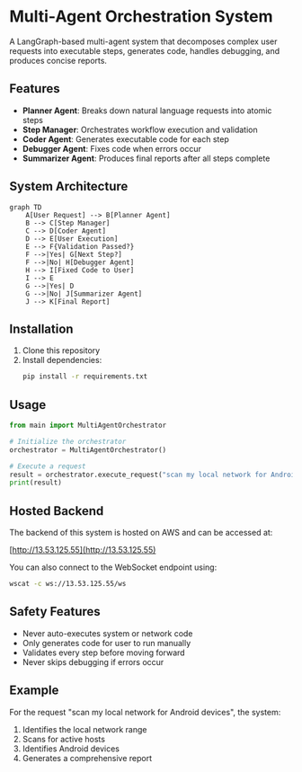 # Multi-Agent Orchestration System

A LangGraph-based multi-agent system that decomposes complex user requests into executable steps, generates code, handles debugging, and produces concise reports.

## Features

- **Planner Agent**: Breaks down natural language requests into atomic steps
- **Step Manager**: Orchestrates workflow execution and validation
- **Coder Agent**: Generates executable code for each step
- **Debugger Agent**: Fixes code when errors occur
- **Summarizer Agent**: Produces final reports after all steps complete

## System Architecture

```mermaid
graph TD
    A[User Request] --> B[Planner Agent]
    B --> C[Step Manager]
    C --> D[Coder Agent]
    D --> E[User Execution]
    E --> F{Validation Passed?}
    F -->|Yes| G[Next Step?]
    F -->|No| H[Debugger Agent]
    H --> I[Fixed Code to User]
    I --> E
    G -->|Yes| D
    G -->|No| J[Summarizer Agent]
    J --> K[Final Report]
```

## Installation

1. Clone this repository
2. Install dependencies:
   ```bash
   pip install -r requirements.txt
   ```

## Usage

```python
from main import MultiAgentOrchestrator

# Initialize the orchestrator
orchestrator = MultiAgentOrchestrator()

# Execute a request
result = orchestrator.execute_request("scan my local network for Android devices")
print(result)
```

## Hosted Backend

The backend of this system is hosted on AWS and can be accessed at:

[http://13.53.125.55](http://13.53.125.55)

You can also connect to the WebSocket endpoint using:

```bash
wscat -c ws://13.53.125.55/ws
```


## Safety Features

- Never auto-executes system or network code
- Only generates code for user to run manually
- Validates every step before moving forward
- Never skips debugging if errors occur

## Example

For the request "scan my local network for Android devices", the system:
1. Identifies the local network range
2. Scans for active hosts
3. Identifies Android devices
4. Generates a comprehensive report
